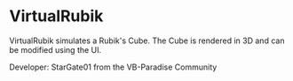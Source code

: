 VirtualRubik
============

VirtualRubik simulates a Rubik's Cube.
The Cube is rendered in 3D and can be modified using the UI.

Developer: StarGate01 from the VB-Paradise Community

